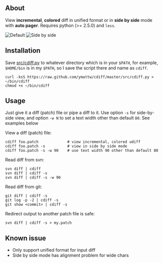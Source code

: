 ## About

View **incremental**, **colored** diff in unified format or in **side by side**
mode with **auto pager**.  Requires python (>= 2.5.0) and `less`.

![Default](http://ymattw.github.com/cdiff/img/default.png)
![Side by side](http://ymattw.github.com/cdiff/img/side-by-side.png)

## Installation

Save [src/cdiff.py](https://raw.github.com/ymattw/cdiff/master/src/cdiff.py) to
whatever directory which is in your `$PATH`, for example, `$HOME/bin` is in my
`$PATH`, so I save the script there and name as `cdiff`.

    curl -ksS https://raw.github.com/ymattw/cdiff/master/src/cdiff.py > ~/bin/cdiff
    chmod +x ~/bin/cdiff
    
## Usage
    
Just give it a diff (patch) file or pipe a diff to it.  Use option `-s` for
side-by-side view, and option `-w N` to set a text width other than default
`80`.  See examples below

View a diff (patch) file:

    cdiff foo.patch             # view incremental, colored udiff
    cdiff foo.patch -s          # view in side by side mode
    cdiff foo.patch -s -w 90    # use text width 90 other than default 80
    
Read diff from svn:

    svn diff | cdiff
    svn diff | cdiff -s
    svn diff | cdiff -s -w 90
    
Read diff from git:

    git diff | cdiff -s
    git log -p -2 | cdiff -s
    git show <commit> | cdiff -s

Redirect output to another patch file is safe:

    svn diff | cdiff -s > my.patch

## Known issue

- Only support unified format for input diff
- Side by side mode has alignment problem for wide chars
